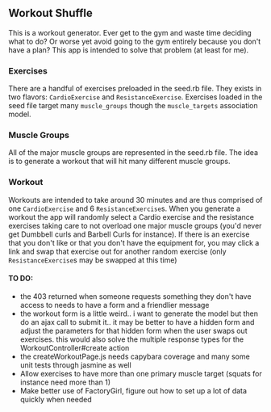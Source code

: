 ## Workout Shuffle

This is a workout generator. Ever get to the gym and waste time deciding what to
do? Or worse yet avoid going to the gym entirely because you don't have a plan?
This app is intended to solve that problem (at least for me).

### Exercises
There are a handful of exercises preloaded in the seed.rb file. They exists in
two flavors: `CardioExercise` and `ResistanceExercise`. Exercises loaded in the
seed file target many `muscle_groups` though the `muscle_targets` association
model.

### Muscle Groups
All of the major muscle groups are represented in the seed.rb file. The idea is
to generate a workout that will hit many different muscle groups.

### Workout
Workouts are intended to take around 30 minutes and are thus comprised of one
`CardioExercise` and 6 `ResistanceExercise`s. When you generate a workout the
app will randomly select a Cardio exercise and the resistance exercises taking
care to not overload one major muscle groups (you'd never get Dumbbell curls and
Barbell Curls for instance). If there is an exercise that you don't like or that
you don't have the equipment for, you may click a link and swap that exercise
out for another random exercise (only `ResistanceExercise`s may be swapped at
this time)


#### TO DO:
- the 403 returned when someone requests something they don't have access to
  needs to have a form and a friendlier message
- the workout form is a little weird.. i want to generate the model but then do
  an ajax call to submit it.. it may be better to have a hidden form and adjust
  the parameters for that hidden form when the user swaps out exercises. this
  would also solve the multiple response types for the WorkoutController#create
  action
- the createWorkoutPage.js needs capybara coverage and many some unit tests
  through jasmine as well
- Allow exercises to have more than one primary muscle target (squats for
  instance need more than 1)
- Make better use of FactoryGirl, figure out how to set up a lot of data quickly
  when needed
